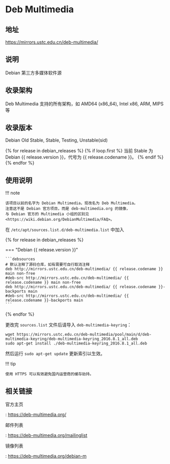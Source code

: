 # Deb Multimedia

## 地址

<https://mirrors.ustc.edu.cn/deb-multimedia/>

## 说明

Debian 第三方多媒体软件源

## 收录架构

Deb Multimedia 支持的所有架构，如 AMD64 (x86_64), Intel x86, ARM, MIPS 等

## 收录版本

Debian Old Stable, Stable, Testing, Unstable(sid)

{% for release in debian_releases %}
{% if loop.first %}
当前 Stable 为 Debian {{ release.version }}，代号为 {{ release.codename }}。
{% endif %}
{% endfor %}

## 使用说明

!!! note

    该项目以前的名字为 Debian Multimedia，现改名为 Deb Multimedia。
    注意这不是 Debian 官方项目，而是 deb-multimedia.org 的镜像，
    与 Debian 官方的 Multimedia 小组的区别见 <https://wiki.debian.org/DebianMultimedia/FAQ>。

在 `/etc/apt/sources.list.d/deb-multimedia.list` 中加入

{% for release in debian_releases %}

=== "Debian {{ release.version }}"

    ```debsources
    # 默认注释了源码仓库，如有需要可自行取消注释
    deb http://mirrors.ustc.edu.cn/deb-multimedia/ {{ release.codename }} main non-free
    #deb-src http://mirrors.ustc.edu.cn/deb-multimedia/ {{ release.codename }} main non-free
    deb http://mirrors.ustc.edu.cn/deb-multimedia/ {{ release.codename }}-backports main
    #deb-src http://mirrors.ustc.edu.cn/deb-multimedia/ {{ release.codename }}-backports main
    ```
{% endfor %}

更改完 `sources.list` 文件后请导入 `deb-multimedia-keyring`：

```shell
wget https://mirrors.ustc.edu.cn/deb-multimedia/pool/main/d/deb-multimedia-keyring/deb-multimedia-keyring_2016.8.1_all.deb
sudo apt-get install ./deb-multimedia-keyring_2016.8.1_all.deb
```

然后运行 `sudo apt-get update` 更新索引以生效。

!!! tip

    使用 HTTPS 可以有效避免国内运营商的缓存劫持。

## 相关链接

官方主页

:   <https://deb-multimedia.org/>

邮件列表

:   <https://deb-multimedia.org/mailinglist>

镜像列表

:   <https://deb-multimedia.org/debian-m>
